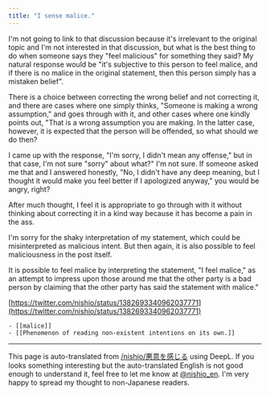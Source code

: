 ```yaml
---
title: "I sense malice."
---
```


I'm not going to link to that discussion because it's irrelevant to the original topic and I'm not interested in that discussion, but what is the best thing to do when someone says they "feel malicious" for something they said? My natural response would be "it's subjective to this person to feel malice, and if there is no malice in the original statement, then this person simply has a mistaken belief".

There is a choice between correcting the wrong belief and not correcting it, and there are cases where one simply thinks, "Someone is making a wrong assumption," and goes through with it, and other cases where one kindly points out, "That is a wrong assumption you are making. In the latter case, however, it is expected that the person will be offended, so what should we do then?

I came up with the response, "I'm sorry, I didn't mean any offense," but in that case, I'm not sure "sorry" about what?" I'm not sure. If someone asked me that and I answered honestly, "No, I didn't have any deep meaning, but I thought it would make you feel better if I apologized anyway," you would be angry, right?

After much thought, I feel it is appropriate to go through with it without thinking about correcting it in a kind way because it has become a pain in the ass.

I'm sorry for the shaky interpretation of my statement, which could be misinterpreted as malicious intent. But then again, it is also possible to feel maliciousness in the post itself.

It is possible to feel malice by interpreting the statement, "I feel malice," as an attempt to impress upon those around me that the other party is a bad person by claiming that the other party has said the statement with malice."

[https://twitter.com/nishio/status/1382693340962037771](https://twitter.com/nishio/status/1382693340962037771)

    - [[malice]]
    - [[Phenomenon of reading non-existent intentions on its own.]]

---
This page is auto-translated from [/nishio/悪意を感じる](https://scrapbox.io/nishio/悪意を感じる) using DeepL. If you looks something interesting but the auto-translated English is not good enough to understand it, feel free to let me know at [@nishio_en](https://twitter.com/nishio_en). I'm very happy to spread my thought to non-Japanese readers.
